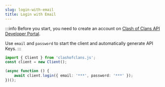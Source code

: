 ```yaml
---
slug: login-with-email
title: Login with Email
---
```


:::info
Before you start, you need to create an account on [Clash of Clans API Developer Portal](https://developer.clashofclans.com/#/).

Use `email` and `password` to start the client and automatically generate API Keys.
:::

```ts
import { Client } from 'clashofclans.js';
const client = new Client();

(async function () {
    await client.login({ email: '***', password: '***' });
})();
```
